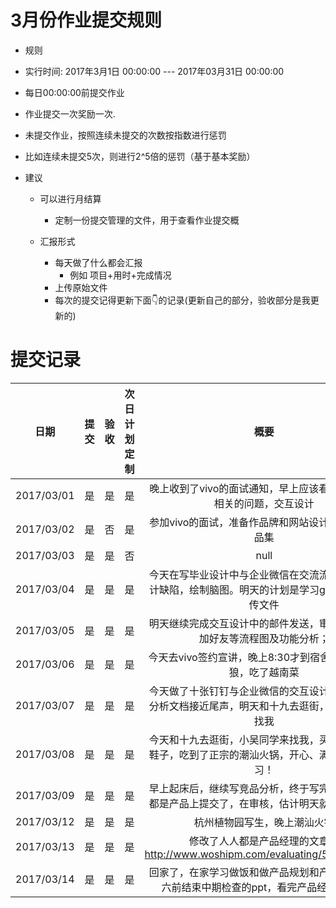 # 3月份作业提交规则
- 规则
 - 实行时间: 2017年3月1日 00:00:00 --- 2017年03月31日 00:00:00
 - 每日00:00:00前提交作业
 - 作业提交一次奖励一次.
 - 未提交作业，按照连续未提交的次数按指数进行惩罚
  - 比如连续未提交5次，则进行2^5倍的惩罚（基于基本奖励）
  
- 建议
  - 可以进行月结算
    - 定制一份提交管理的文件，用于查看作业提交概
   
  - 汇报形式
    - 每天做了什么都会汇报
      - 例如 项目+用时+完成情况
    - 上传原始文件
    - 每次的提交记得更新下面👇的记录(更新自己的部分，验收部分是我更新的)
  
# 提交记录

| **日期** | **提交** | **验收** | **次日计划定制** | **概要** |
|:-------------:|:-------------:|:-------------:|:-------------:|:----------:|
| 2017/03/01 | 是 | 是 | 是 | 晚上收到了vivo的面试通知，早上应该看一些与面试相关的问题，交互设计 |
| 2017/03/02 | 是 | 否 | 是 | 参加vivo的面试，准备作品牌和网站设计相关的作品品集 |
| 2017/03/03 | 是 | 是 | 否 | null |
| 2017/03/04 | 是 | 是 | 是 | 今天在写毕业设计中与企业微信在交流流程方面的设计缺陷，绘制脑图。明天的计划是学习github如何上传文件|
| 2017/03/05 | 是 | 是 | 是 | 明天继续完成交互设计中的邮件发送，审批，打卡，加好友等流程图及功能分析； |
| 2017/03/06 | 是 | 是 | 是 | 今天去vivo签约宣讲，晚上8:30才到宿舍，看了金刚狼，吃了越南菜 |
| 2017/03/07 | 是 | 是 | 是 | 今天做了十张钉钉与企业微信的交互设计比较，竞品分析文档接近尾声，明天和十九去逛街，小吴同学来找我 |
| 2017/03/08 | 是 | 是 | 是 | 今天和十九去逛街，小吴同学来找我，买到了心爱的鞋子，吃到了正宗的潮汕火锅，开心、满足！明天学习！ |
| 2017/03/09 | 是 | 是 | 是 | 早上起床后，继续写竞品分析，终于写完了，在人人都是产品上提交了，在审核，估计明天就能给出链接 |
| 2017/03/12 | 是 | 是 | 是 | 杭州植物园写生，晚上潮汕火锅 |
| 2017/03/13 | 是 | 是 | 是 | 修改了人人都是产品经理的文章：http://www.woshipm.com/evaluating/589396.html  |
| 2017/03/14 | 是 | 是 | 是 | 回家了，在家学习做饭和做产品规划和产品设计，周六前结束中期检查的ppt，看完产品经理的书。 |